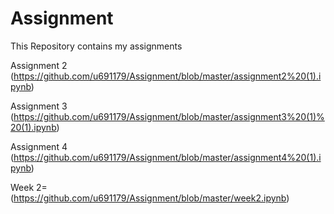 # Assignment
This Repository contains my assignments


Assignment 2 (https://github.com/u691179/Assignment/blob/master/assignment2%20(1).ipynb) 

Assignment 3 (https://github.com/u691179/Assignment/blob/master/assignment3%20(1)%20(1).ipynb)

Assignment 4 (https://github.com/u691179/Assignment/blob/master/assignment4%20(1).ipynb)

Week 2=(https://github.com/u691179/Assignment/blob/master/week2.ipynb)
